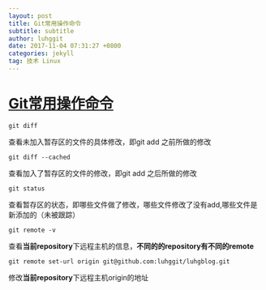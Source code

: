```yaml
---
layout: post
title: Git常用操作命令
subtitle: subtitle
author: luhggit
date: 2017-11-04 07:31:27 +0800
categories: jekyll
tag: 技术 Linux
---
```


# [Git常用操作命令]()

```
git diff
```
查看未加入暂存区的文件的具体修改，即git add 之前所做的修改

```
git diff --cached
```
查看加入了暂存区的文件的修改，即git add 之后所做的修改

```
git status
```
查看暂存区的状态，即哪些文件做了修改，哪些文件修改了没有add,哪些文件是新添加的（未被跟踪）

```
git remote -v
```
查看**当前repository**下远程主机的信息，**不同的的repository有不同的remote**

```
git remote set-url origin git@github.com:luhggit/luhgblog.git
```
修改**当前repository**下远程主机origin的地址
